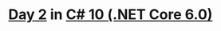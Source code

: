 # [Day 2](https://adventofcode.com/2021/day/2) in [C# 10 (.NET Core 6.0)](https://docs.microsoft.com/pl-pl/dotnet/core/whats-new/dotnet-6)